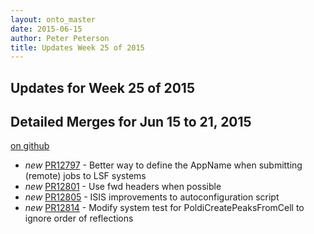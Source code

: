 ```yaml
---
layout: onto_master
date: 2015-06-15
author: Peter Peterson
title: Updates Week 25 of 2015
---
```

Updates for Week 25 of 2015
---------------------------

Detailed Merges for Jun 15 to 21, 2015
--------------------------------------
[on github](https://github.com/mantidproject/mantid/pulls?q=is%3Apr+merged%3A2015-06-16..2015-06-21)

* *new* [PR12797](https://github.com/mantidproject/mantid/pull/12797) - Better way to define the AppName when submitting (remote) jobs to LSF systems
* *new* [PR12801](https://github.com/mantidproject/mantid/pull/12801) - Use fwd headers when possible
* *new* [PR12805](https://github.com/mantidproject/mantid/pull/12805) - ISIS improvements to autoconfiguration script
* *new* [PR12814](https://github.com/mantidproject/mantid/pull/12814) - Modify system test for PoldiCreatePeaksFromCell to ignore order of reflections
